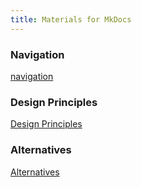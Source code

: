```yaml
---
title: Materials for MkDocs
---
```



### Navigation

[navigation][def]

[def]: https://squidfunk.github.io/mkdocs-material/setup/setting-up-navigation/#navigation-pruning

### Design Principles

[Design Principles](https://squidfunk.github.io/mkdocs-material/philosophy/#design-principles)

### Alternatives

[Alternatives](https://squidfunk.github.io/mkdocs-material/alternatives/#alternatives)